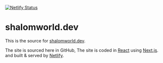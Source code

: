 [![Netlify Status][netlify-badge]][netlify-status]

# shalomworld.dev

This is the source for [shalomworld.dev][site].

The site is sourced here in GitHub,
The site is coded in [React][reactjs] using [Next.js][nextjs].
and built & served by [Netlify][netlify].

[netlify-badge]:https://api.netlify.com/api/v1/badges/75c217c7-a48b-4cb7-97d2-ec8486e7739b/deploy-status
[netlify-status]: https://app.netlify.com/sites/shalomworld/deploys
[site]: https://shalomworld.dev
[netlify]: https://www.netlify.com/
[reactjs]: https://reactjs.org/
[nextjs]: https://nextjs.org